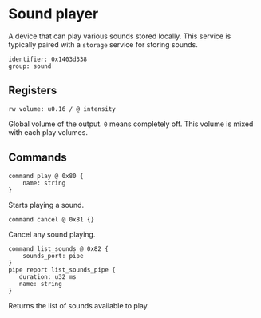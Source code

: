 # Sound player

A device that can play various sounds stored locally. This service is typically paired with a ``storage`` service for storing sounds.

    identifier: 0x1403d338
    group: sound

## Registers

    rw volume: u0.16 / @ intensity

Global volume of the output. ``0`` means completely off. This volume is mixed with each play volumes.

## Commands

    command play @ 0x80 {
        name: string
    }

Starts playing a sound.

    command cancel @ 0x81 {}

Cancel any sound playing.

    command list_sounds @ 0x82 {
        sounds_port: pipe
    }
    pipe report list_sounds_pipe {
       duration: u32 ms
       name: string
    }

Returns the list of sounds available to play.
